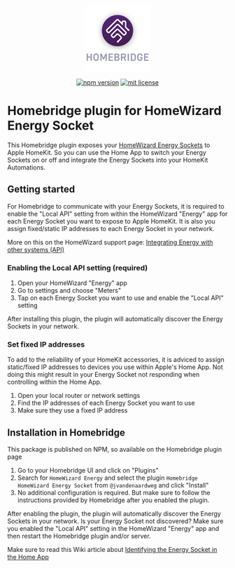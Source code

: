 <p align="center">
<img src="https://github.com/homebridge/branding/raw/master/logos/homebridge-wordmark-logo-vertical.png" width="150">
</p>
<p align="center">
<a href="https://badge.fury.io/js/sort-by-property"><img src="https://badge.fury.io/js/homebridge-homewizard-energy-socket.svg" alt="npm version" /></a>
<a href="https://github.com/jvandenaardweg/sort-by-property/blob/main/LICENSE"><img src="https://img.shields.io/badge/license-MIT-blue.svg" alt="mit license" /></a>
</p>

# Homebridge plugin for HomeWizard Energy Socket

This Homebridge plugin exposes your [HomeWizard Energy Sockets](https://www.homewizard.com/shop/wi-fi-energy-socket/) to Apple HomeKit. So you can use the Home App to switch your Energy Sockets on or off and integrate the Energy Sockets into your HomeKit Automations.

## Getting started

For Homebridge to communicate with your Energy Sockets, it is required to enable the "Local API" setting from within the HomeWizard "Energy" app for each Energy Socket you want to expose to Apple HomeKit. It is also you assign fixed/static IP addresses to each Energy Socket in your network.

More on this on the HomeWizard support page: [Integrating Energy with other systems (API)](https://helpdesk.homewizard.com/en/articles/5935977-integrating-energy-with-other-systems-api)

### Enabling the Local API setting (required)

1. Open your HomeWizard "Energy" app
2. Go to settings and choose "Meters"
3. Tap on each Energy Socket you want to use and enable the "Local API" setting

After installing this plugin, the plugin will automatically discover the Energy Sockets in your network.

### Set fixed IP addresses
To add to the reliability of your HomeKit accessories, it is adviced to assign static/fixed IP addresses to devices you use within Apple's Home App. Not doing this might result in your Energy Socket not responding when controlling within the Home App.

1. Open your local router or network settings
2. Find the IP addresses of each Energy Socket you want to use
3. Make sure they use a fixed IP address

## Installation in Homebridge

This package is published on NPM, so available on the Homebridge plugin page

1. Go to your Homebridge UI and click on "Plugins"
2. Search for `HomeWizard Energy` and select the plugin `Homebridge HomeWizard Energy Socket` from `@jvandenaardweg` and click "Install"
3. No additional configuration is required. But make sure to follow the instructions provided by Homebridge after you enabled the plugin.

After enabling the plugin, the plugin will automatically discover the Energy Sockets in your network. Is your Energy Socket not discovered? Make sure you enabled the "Local API" setting in the HomeWizard "Energy" app and then restart the Homebridge plugin and/or server.

Make sure to read this Wiki article about [Identifying the Energy Socket in the Home App](https://github.com/jvandenaardweg/homebridge-homewizard-energy-socket/wiki/Identifying-the-Energy-Socket-in-the-Home-App)
